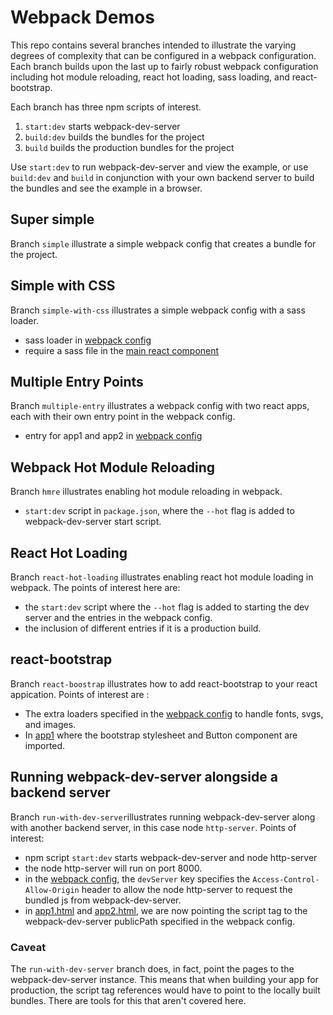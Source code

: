 # Webpack Demos

This repo contains several branches intended to illustrate the varying degrees
of complexity that can be configured in a webpack configuration. Each branch
builds upon the last up to fairly robust webpack configuration including hot
module reloading, react hot loading, sass loading, and react-bootstrap.

Each branch has three npm scripts of interest.

1. `start:dev` starts webpack-dev-server
2. `build:dev` builds the bundles for the project
3. `build` builds the production bundles for the project

Use `start:dev` to run webpack-dev-server and view the example, or use
`build:dev` and `build` in conjunction with your own backend server to build
the bundles and see the example in a browser.

## Super simple

Branch `simple` illustrate a simple webpack config that creates a bundle for the
project.

## Simple with CSS

Branch `simple-with-css` illustrates a simple webpack config with a sass loader.

* sass loader in [webpack config](webpack.config.js)
* require a sass file in the [main react component](src/app1/containers/Main.js)

## Multiple Entry Points

Branch `multiple-entry` illustrates a webpack config with two react apps, each
with their own entry point in the webpack config.

* entry for app1 and app2 in [webpack config](webpack.config.js)

## Webpack Hot Module Reloading

Branch `hmre` illustrates enabling hot module reloading in webpack.

* `start:dev` script in `package.json`, where the `--hot` flag is added to
webpack-dev-server start script.

## React Hot Loading

Branch `react-hot-loading` illustrates enabling react hot module loading in
webpack. The points of interest here are:

* the `start:dev` script where the `--hot` flag is added to starting the dev
server and the entries in the webpack config.
* the inclusion of different entries if it is a production build.

## react-bootstrap

Branch `react-boostrap` illustrates how to add react-bootstrap to your react
appication. Points of interest are :

* The extra loaders specified in the [webpack config](webpack.config.js) to
handle fonts, svgs, and images.
* In [app1](src/app1/containers/Main.js) where the bootstrap stylesheet and
Button component are imported.

## Running webpack-dev-server alongside a backend server

Branch `run-with-dev-server`illustrates running webpack-dev-server along with
another backend server, in this case node `http-server`. Points of interest:

* npm script `start:dev` starts webpack-dev-server and node http-server
* the node http-server will run on port 8000.
* in the [webpack config](webpack.config.js), the `devServer` key specifies the
`Access-Control-Allow-Origin` header to allow the node http-server to request
the bundled js from webpack-dev-server.
* in [app1.html](app1.html) and [app2.html](app2.html), we are now pointing the
script tag to the webpack-dev-server publicPath specified in the webpack config.

### Caveat

The `run-with-dev-server` branch does, in fact, point the pages to the
webpack-dev-server instance. This means that when building your app for
production, the script tag references would have to point to the locally
built bundles. There are tools for this that aren't covered here.
